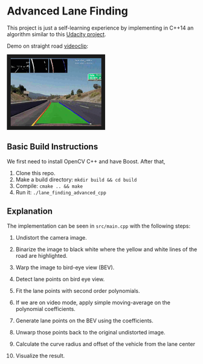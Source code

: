# Advanced Lane Finding

This project is just a self-learning experience by implementing in C++14 an 
algorithm similar to this 
[Udacity project](https://github.com/ndrplz/self-driving-car/tree/master/project_4_advanced_lane_finding).

Demo on straight road [videoclip](https://www.youtube.com/watch?v=4fW9n5syoqE):

<a href="https://www.youtube.com/watch?v=4fW9n5syoqE" target="_blank"><img src="./data/thumbnail.gif" 
alt="circuit" width="240" height="180" border="10" /></a>

## Basic Build Instructions

We first need to install OpenCV C++ and have Boost. After that,

1. Clone this repo.
2. Make a build directory: `mkdir build && cd build`
3. Compile: `cmake .. && make`
4. Run it: `./lane_finding_advanced_cpp`

## Explanation

The implementation can be seen in `src/main.cpp` with the following steps:

1. Undistort the camera image.

2. Binarize the image to black white where the yellow and white lines of the road are highlighted.

3. Warp the image to bird-eye view (BEV).

4. Detect lane points on bird eye view.

5. Fit the lane points with second order polynomials.

6. If we are on video mode, apply simple moving-average on the polynomial coefficients.

7. Generate lane points on the BEV using the coefficients.

8. Unwarp those points back to the original undistorted image.

9. Calculate the curve radius and offset of the vehicle from the lane center

9. Visualize the result.